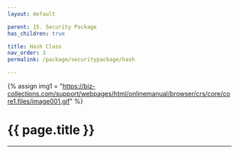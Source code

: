 ```yaml
---
layout: default

parent: 15. Security Package
has_children: true

title: Hash Class
nav_order: 3
permalink: /package/securitypackage/hash

---
```

{% assign img1 = "https://biz-collections.com/support/webpages/html/onlinemanual/browser/crs/core/core1.files/image001.gif" %}

# {{ page.title }}

---
